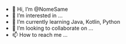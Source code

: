 - 👋 Hi, I’m @NomeSame
- 👀 I’m interested in ...
- 🌱 I’m currently learning Java, Kotlin, Python
- 💞️ I’m looking to collaborate on ...
- 📫 How to reach me ...

<!---
NomeSame/NomeSame is a ✨ special ✨ repository because its `README.md` (this file) appears on your GitHub profile.
You can click the Preview link to take a look at your changes.
--->
